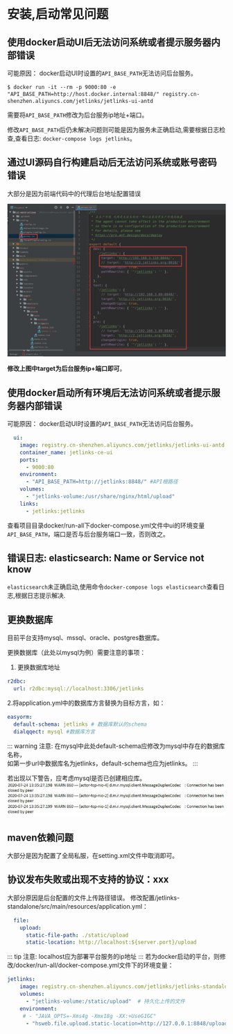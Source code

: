 # 安装,启动常见问题

## 使用docker启动UI后无法访问系统或者提示服务器内部错误

可能原因： docker启动UI时设置的`API_BASE_PATH`无法访问后台服务。  
```shell script
$ docker run -it --rm -p 9000:80 -e "API_BASE_PATH=http://host.docker.internal:8848/" registry.cn-shenzhen.aliyuncs.com/jetlinks/jetlinks-ui-antd
```
需要将`API_BASE_PATH`修改为后台服务ip地址+端口。    

修改`API_BASE_PATH`后仍未解决问题则可能是因为服务未正确启动,需要根据日志检查,查看日志: `docker-compose logs jetlinks`。  

## 通过UI源码自行构建启动后无法访问系统或账号密码错误 

大部分是因为前端代码中的代理后台地址配置错误  

![ui代理地址](images/ui-api.png)  

**修改上图中target为后台服务ip+端口即可**。  

## 使用docker启动所有环境后无法访问系统或者提示服务器内部错误
可能原因： docker启动UI时设置的`API_BASE_PATH`无法访问后台服务。
```yaml
  ui:
    image: registry.cn-shenzhen.aliyuncs.com/jetlinks/jetlinks-ui-antd:1.1.1-RELEASE
    container_name: jetlinks-ce-ui
    ports:
      - 9000:80
    environment:
      - "API_BASE_PATH=http://jetlinks:8848/" #API根路径
    volumes:
      - "jetlinks-volume:/usr/share/nginx/html/upload"
    links:
      - jetlinks:jetlinks
```
查看项目目录docker/run-all下docker-compose.yml文件中ui的环境变量`API_BASE_PATH`，端口是否与后台服务端口一致，否则改之。  
## 错误日志: elasticsearch: Name or Service not know

`elasticsearch`未正确启动,使用命令`docker-compose logs elasticsearch`查看日志,根据日志提示解决.

## 更换数据库

目前平台支持mysql、mssql、oracle、postgres数据库。

更换数据库（此处以mysql为例）需要注意的事项：  

1. 更换数据库地址  
```yaml
r2dbc:
  url: r2dbc:mysql://localhost:3306/jetlinks
```

2.将application.yml中的数据库方言替换为目标方言，如：  

```yaml
easyorm:
  default-schema: jetlinks # 数据库默认的schema
  dialqqect: mysql #数据库方言
```
::: warning 注意:
在mysql中此处default-schema应修改为mysql中存在的数据库名称，  
如第一步url中数据库名为jetlinks，default-schema也应为jetlinks。
:::

若出现以下警告，应考虑mysql是否已创建相应库。  
![mysql-connection-warning](images/mysql-connection-warning.png)  

## maven依赖问题
大部分是因为配置了全局私服，在setting.xml文件中取消即可。  

## 协议发布失败或出现不支持的协议：xxx

大部分原因是后台配置的文件上传路径错误。
修改配置/jetlinks-standalone/src/main/resources/application.yml：  
```yaml
  file:
    upload:
      static-file-path: ./static/upload
      static-location: http://localhost:${server.port}/upload
```
::: tip 注意:
localhost应为部署平台服务的ip地址
::: 
若为docker启动的平台，则修改/docker/run-all/docker-compose.yml文件下的环境变量：  
```yaml
jetlinks:
    image: registry.cn-shenzhen.aliyuncs.com/jetlinks/jetlinks-standalone:1.0-SNAPSHOT
    volumes:
      - "jetlinks-volume:/static/upload"  # 持久化上传的文件
    environment:
     # - "JAVA_OPTS=-Xms4g -Xmx18g -XX:+UseG1GC"
      - "hsweb.file.upload.static-location=http://127.0.0.1:8848/upload"  #上传的静态文件访问根地址,为ui的地址.
```